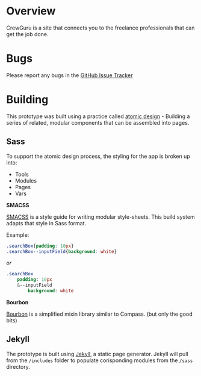 # Overview
CrewGuru is a site that connects you to the freelance professionals that can get the job done. 

# Bugs
Please report any bugs in the [GitHub Issue Tracker](https://github.com/crewguru/prototype/issues)

# Building
This prototype was built using a practice called [atomic design](http://bradfrost.com/blog/post/atomic-web-design/) - Building a series of related, modular components that can be assembled into pages. 

## Sass
To support the atomic design process, the styling for the app is broken up into:
- Tools
- Modules
- Pages
- Vars

**SMACSS**

[SMACSS](https://smacss.com/) is a style guide for writing modular style-sheets. This build system adapts that style in Sass format. 

Example:

```css
.searchBox{padding: 10px}
.searchBox--inputField{background: white}
```

*or*

```sass
.searchBox
	padding: 10px
	&--inputField
		background: white
```		

**Bourbon**

[Bourbon](http://bourbon.io/) is a simplified mixin library similar to Compass. (but only the good bits)

## Jekyll
The prototype is built using [Jekyll](https://jekyllrb.com/), a static page generator. Jekyll will pull from the `/includes` folder to populate corisponding modules from the `/sass` directory. 






